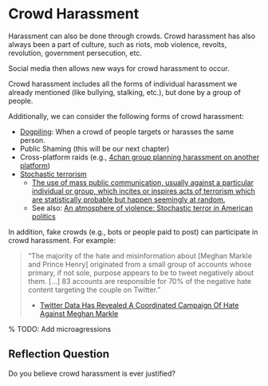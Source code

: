 # Crowd Harassment
Harassment can also be done through crowds. Crowd harassment has also always been a part of culture, such as riots, mob violence, revolts, revolution, government persecution, etc.

Social media then allows new ways for crowd harassment to occur.


Crowd harassment includes all the forms of individual harassment we already mentioned (like bullying, stalking, etc.), but done by a group of people.

Additionally, we can consider the following forms of crowd harassment:
- [Dogpiling](https://en.wikipedia.org/wiki/Dogpiling_(Internet)): When a crowd of people targets or harasses the same person.
- Public Shaming (this will be our next chapter)
- Cross-platform raids (e.g., [4chan group planning harassment on another platform](https://theconversation.com/4chan-raids-how-one-dark-corner-of-the-internet-is-spreading-its-shadows-68394))
- [Stochastic terrorism](https://en.wikipedia.org/wiki/Lone_wolf_attack#Stochastic_terrorism)
  - [The use of mass public communication, usually against a particular individual or group, which incites or inspires acts of terrorism which are statistically probable but happen seemingly at random.](https://en.wiktionary.org/wiki/stochastic_terrorism)
  - See also: [An atmosphere of violence: Stochastic terror in American politics](https://www.vox.com/2022/11/5/23441858/violence-stochastic-terror-american-politics-trump-pelosi)

In addition, fake crowds (e.g., bots or people paid to post) can participate in crowd harassment. For example:
> “The majority of the hate and misinformation about [Meghan Markle and Prince Henry] originated from a small group of accounts whose primary, if not sole, purpose appears to be to tweet negatively about them. [...] 83 accounts are responsible for 70% of the negative hate content targeting the couple on Twitter.”
>
> - [Twitter Data Has Revealed A Coordinated Campaign Of Hate Against Meghan Markle](https://www.buzzfeednews.com/article/ellievhall/bot-sentinel-meghan-markle-prince-harry-twitter)

% TODO: Add microagressions

## Reflection Question

Do you believe crowd harassment is ever justified?
